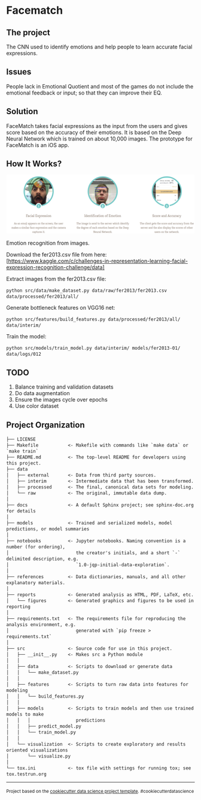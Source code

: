 Facematch
==============================

## The project
The CNN used to identify emotions and help people to learn accurate facial expressions.

## Issues
People lack in Emotional Quotient and most of the games do not include the emotional feedback or input; so that they can improve their EQ.

## Solution
FaceMatch takes facial expressions as the input from the users and gives score based on the accuracy of their emotions. It is based on the Deep Neural Network which is trained on about 10,000 images. The prototype for FaceMatch is an iOS app.

## How It Works?
![steps diagram](/reports/figures/how-it-works.png)

Emotion recognition from images.

Download the fer2013.csv file from here:
[https://www.kaggle.com/c/challenges-in-representation-learning-facial-expression-recognition-challenge/data]

Extract images from the fer2013.csv file:
```
python src/data/make_dataset.py data/raw/fer2013/fer2013.csv data/processed/fer2013/all/
```

Generate bottleneck features on VGG16 net:

```
python src/features/build_features.py data/processed/fer2013/all/ data/interim/
```

Train the model:

```
python src/models/train_model.py data/interim/ models/fer2013-01/ data/logs/012
```

## TODO

1. Balance training and validation datasets
1. Do data augmentation
1. Ensure the images cycle over epochs
1. Use color dataset

Project Organization
------------

    ├── LICENSE
    ├── Makefile           <- Makefile with commands like `make data` or `make train`
    ├── README.md          <- The top-level README for developers using this project.
    ├── data
    │   ├── external       <- Data from third party sources.
    │   ├── interim        <- Intermediate data that has been transformed.
    │   ├── processed      <- The final, canonical data sets for modeling.
    │   └── raw            <- The original, immutable data dump.
    │
    ├── docs               <- A default Sphinx project; see sphinx-doc.org for details
    │
    ├── models             <- Trained and serialized models, model predictions, or model summaries
    │
    ├── notebooks          <- Jupyter notebooks. Naming convention is a number (for ordering),
    │                         the creator's initials, and a short `-` delimited description, e.g.
    │                         `1.0-jqp-initial-data-exploration`.
    │
    ├── references         <- Data dictionaries, manuals, and all other explanatory materials.
    │
    ├── reports            <- Generated analysis as HTML, PDF, LaTeX, etc.
    │   └── figures        <- Generated graphics and figures to be used in reporting
    │
    ├── requirements.txt   <- The requirements file for reproducing the analysis environment, e.g.
    │                         generated with `pip freeze > requirements.txt`
    │
    ├── src                <- Source code for use in this project.
    │   ├── __init__.py    <- Makes src a Python module
    │   │
    │   ├── data           <- Scripts to download or generate data
    │   │   └── make_dataset.py
    │   │
    │   ├── features       <- Scripts to turn raw data into features for modeling
    │   │   └── build_features.py
    │   │
    │   ├── models         <- Scripts to train models and then use trained models to make
    │   │   │                 predictions
    │   │   ├── predict_model.py
    │   │   └── train_model.py
    │   │
    │   └── visualization  <- Scripts to create exploratory and results oriented visualizations
    │       └── visualize.py
    │
    └── tox.ini            <- tox file with settings for running tox; see tox.testrun.org


--------

<p><small>Project based on the <a target="_blank" href="https://drivendata.github.io/cookiecutter-data-science/">cookiecutter data science project template</a>. #cookiecutterdatascience</small></p>
